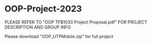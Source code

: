 # OOP-Project-2023

PLEASE REFER TO "OOP TFB1033 Project Proposal.pdf" FOR PROJECT DESCRIPTION AND GROUP INFO

Please download "OOP_UTPMobile.zip" for full project
